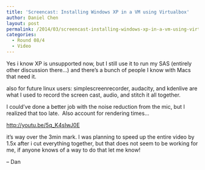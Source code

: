 ```yaml
---
title: 'Screencast: Installing Windows XP in a VM using Virtualbox'
author: Daniel Chen
layout: post
permalink: /2014/03/screencast-installing-windows-xp-in-a-vm-using-virtualbox/
categories:
  - Round 08/4
  - Video
---
```

Yes i know XP is unsupported now, but I still use it to run my SAS (entirely other discussion there&#8230;) and there&#8217;s a bunch of people I know with Macs that need it.

also for future linux users: simplescreenrecorder, audacity, and kdenlive are what I used to record the screen cast, audio, and stitch it all together.

I could&#8217;ve done a better job with the noise reduction from the mic, but I realized that too late.  Also account for rendering times&#8230;

<a href="http://youtu.be/5q_K4sIwJ0E" target="_blank">http://youtu.be/5q_K4sIwJ0E</a>

it&#8217;s way over the 3min mark. I was planning to speed up the entire video by 1.5x after i cut everything together, but that does not seem to be working for me, if anyone knows of a way to do that let me know!

&#8211; Dan

&nbsp;

&nbsp;